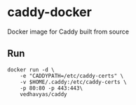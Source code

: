# caddy-docker
Docker image for Caddy built from source

## Run
```
docker run -d \
    -e "CADDYPATH=/etc/caddy-certs" \
    -v $HOME/.caddy:/etc/caddy-certs \
    -p 80:80 -p 443:443\
    vedhavyas/caddy
``` 